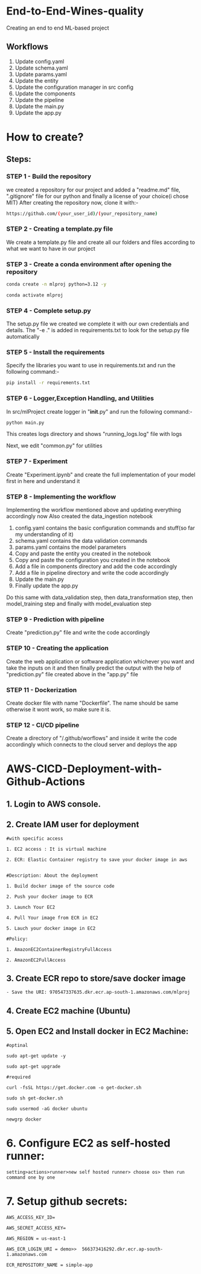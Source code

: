 # End-to-End-Wines-quality

Creating an end to end ML-based project

## Workflows

1. Update config.yaml
2. Update schema.yaml
3. Update params.yaml
4. Update the entity
5. Update the configuration manager in src config
6. Update the components
7. Update the pipeline 
8. Update the main.py
9. Update the app.py

# How to create?
## Steps:

### STEP 1 - Build the repository

we created a repository for our project and added a "readme.md" file, ".gitignore" file for our python and finally a license of your choice(i chose MIT)
After creating the repository now, clone it with:-

```bash
https://github.com/(your_user_id)/(your_repository_name)
```

### STEP 2 - Creating a template.py file

We create a template.py file and create all our folders and files according to what we want to have in our project

### STEP 3 - Create a conda environment after opening the repository

```bash
conda create -n mlproj python=3.12 -y
```

```bash
conda activate mlproj
```

### STEP 4 - Complete setup.py

The setup.py file we created we complete it with our own credentials and details.
The "-e ." is added in requirements.txt to look for the setup.py file automatically

### STEP 5 - Install the requirements

Specify the libraries you want to use in requirements.txt and run the following command:-
```bash
pip install -r requirements.txt
```

### STEP 6 - Logger,Exception Handling, and Utilities

In src/mlProject create logger in "__init__.py" and run the following command:-
```bash
python main.py
```
This creates logs directory and shows "running_logs.log" file with logs

Next, we edit "common.py" for utilities

### STEP 7 - Experiment

Create "Experiment.ipynb" and create the full implementation of your model first in here and understand it

### STEP 8 - Implementing the workflow

Implementing the workflow mentioned above and updating everything accordingly now
Also created the data_ingestion notebook

1. config.yaml contains the basic configuration commands and stuff(so far my understanding of it)
2. schema.yaml contains the data validation commands
3. params.yaml contains the model parameters
4. Copy and paste the entity you created in the notebook
5. Copy and paste the configuration you created in the notebook
6. Add a file in components directory and add the code accordingly
7. Add a file in pipeline directory and write the code accordingly
8. Update the main.py
9. Finally update the app.py

Do this same with data_validation step, then data_transformation step, then model_training step and finally with model_evaluation step

### STEP 9 - Prediction with pipeline

Create "prediction.py" file and write the code accordingly

### STEP 10 - Creating the application

Create the web application or software application whichever you want and take the inputs on it and then finally predict the output with the help of "prediction.py" file created above in the "app.py" file

### STEP 11 - Dockerization

Create docker file with name "Dockerfile". 
The name should be same otherwise it wont work, so make sure it is.

### STEP 12 - CI/CD pipeline

Create a directory of "/.github/worflows" and inside it write the code accordingly which connects to the cloud server and deploys the app

# AWS-CICD-Deployment-with-Github-Actions

## 1. Login to AWS console.

## 2. Create IAM user for deployment

	#with specific access

	1. EC2 access : It is virtual machine

	2. ECR: Elastic Container registry to save your docker image in aws


	#Description: About the deployment

	1. Build docker image of the source code

	2. Push your docker image to ECR

	3. Launch Your EC2 

	4. Pull Your image from ECR in EC2

	5. Lauch your docker image in EC2

	#Policy:

	1. AmazonEC2ContainerRegistryFullAccess

	2. AmazonEC2FullAccess

	
## 3. Create ECR repo to store/save docker image
    - Save the URI: 970547337635.dkr.ecr.ap-south-1.amazonaws.com/mlproj

	
## 4. Create EC2 machine (Ubuntu) 

## 5. Open EC2 and Install docker in EC2 Machine:
	
	
	#optinal

	sudo apt-get update -y

	sudo apt-get upgrade
	
	#required

	curl -fsSL https://get.docker.com -o get-docker.sh

	sudo sh get-docker.sh

	sudo usermod -aG docker ubuntu

	newgrp docker
	
# 6. Configure EC2 as self-hosted runner:
    setting>actions>runner>new self hosted runner> choose os> then run command one by one


# 7. Setup github secrets:

    AWS_ACCESS_KEY_ID=

    AWS_SECRET_ACCESS_KEY=

    AWS_REGION = us-east-1

    AWS_ECR_LOGIN_URI = demo>>  566373416292.dkr.ecr.ap-south-1.amazonaws.com

    ECR_REPOSITORY_NAME = simple-app